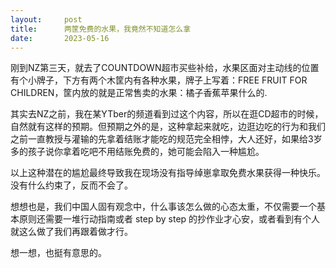```yaml
---
layout:     post
title:      两筐免费的水果，我竟然不知道怎么拿
date:       2023-05-16
---
```


刚到NZ第三天，就去了COUNTDOWN超市买些补给，水果区面对主动线的位置有个小牌子，下方有两个木筐内有各种水果，牌子上写着：FREE FRUIT FOR CHILDREN，筐内放的就是正常售卖的水果：橘子香蕉苹果什么的.

其实去NZ之前，我在某YTber的频道看到过这个内容，所以在逛CD超市的时候，自然就有这样的预期。但预期之外的是，这种拿起来就吃，边逛边吃的行为和我们之前一直教授与灌输的先拿着结账才能吃的规范完全相悖，大人还好，如果给3岁多的孩子说你拿着吃吧不用结账免费的，她可能会陷入一种尴尬。

以上这种潜在的尴尬最终导致我在现场没有指导绰崽拿取免费水果获得一种快乐。
没有什么约束了，反而不会了。

想想也是，我们中国人固有观念中，什么事该怎么做的心态太重，不仅需要一个基本原则还需要一堆行动指南或者 step by step 的抄作业才心安，或者看到有个人就这么做了我们再跟着做才行。

想一想，也挺有意思的。
